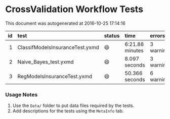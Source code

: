 # CrossValidation Workflow Tests

This document was autogenerated at 2016-10-25 17:14:16


| id|test                            |status  |time            |errors     |
|--:|:-------------------------------|:-------|:---------------|:----------|
|  1|ClassifModelsInsuranceTest.yxmd |:smile: |6:21.88 minutes |3 warnings |
|  2|Naive_Bayes_test.yxmd           |:smile: |8.097 seconds   |3 warnings |
|  3|RegModelsInsuranceTest.yxmd     |:smile: |50.366 seconds  |6 warnings |


### Usage Notes

1. Use the `Data/` folder to put data files required by the tests.
2. Add descriptions for the tests using the `MetaInfo` tab.
